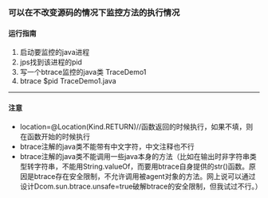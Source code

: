### 可以在不改变源码的情况下监控方法的执行情况

#### 运行指南
1. 启动要监控的java进程
2. jps找到该进程的pid
3. 写一个btrace监控的java类 TraceDemo1
4. btrace $pid TraceDemo1.java
---
#### 注意
- location=@Location(Kind.RETURN)//函数返回的时候执行，如果不填，则在函数开始的时候执行
- btrace注解的java类不能带有中文字符，中文注释也不行
- btrace注解的java类不能调用一些java本身的方法（比如在输出时非字符串类型转字符串，不能用String.valueOf，而要用btrace自身提供的str()函数。原因是btrace存在安全限制，不允许调用被agent对象的方法。网上说可以通过设计Dcom.sun.btrace.unsafe=true破解btrace的安全限制，但我试过不行。）